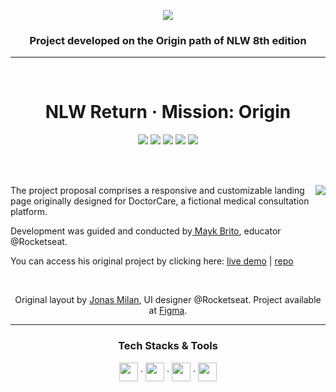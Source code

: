<p align="center"><img src="https://raw.githubusercontent.com/bpires/nlw-return-origin/main/assets/github/logoNLWreturn.png" /></p>

<h3 align="center">
    Project developed on the Origin path of NLW 8th edition
</h3>

---

<br>
<h1 align="center">
    NLW Return · Mission: Origin
</h1>
<p align="center">
<img src="https://img.shields.io/badge/PRs-welcome-00856f.svg?style=flat-square"/>
    <img src="https://img.shields.io/github/license/bpires/nlw-return-origin?color=00856f"/>
<img src="https://img.shields.io/github/repo-size/bpires/nlw-return-origin?color=00856f"/>
<img src="https://img.shields.io/github/last-commit/bpires/nlw-return-origin?color=00856f"/>
<img src="https://img.shields.io/github/languages/count/bpires/nlw-return-origin?color=00856f"/>
</p>

<br>

<br>
<div><img align="right" src="./assets/github/origin-logo.svg">
<p align="left">
    The project proposal comprises a responsive and customizable landing page originally designed for DoctorCare, a fictional medical consultation platform.
</p>
<p align="left">Development was guided and conducted by<a href="https://maykbrito.dev/"> Mayk Brito</a>, educator @Rocketseat.</p>
<p  align="left">You can access his original project by clicking here: <a href="https://bpires.github.io/nlw-return-origin/assets/Model-code(MaykBrito)/">live demo</a> | <a href="https://github.com/bpires/nlw-return-origin/tree/main/assets/Model-code(MaykBrito)">repo</a>
</p>
    <br>

</div>



<p align="center">Original layout by <a href="https://jonasmilan.cc/">Jonas Milan</a>, UI designer @Rocketseat. Project available at <a href="https://www.figma.com/community/file/1102912263666619803">Figma</a>.</p>

---

<h3 align="center">Tech Stacks & Tools</h3>
    <div align="center">
    <img align="center" height="30" src="https://cdn.worldvectorlogo.com/logos/html-1.svg">
    <span> · </span>
    <img align="center" height="30" src="https://cdn.worldvectorlogo.com/logos/css-3.svg">
    <span> · </span>
    <a href="https://www.javascript.com/"><img align="center" height="30" src="https://cdn.worldvectorlogo.com/logos/logo-javascript.svg"></a>
    <span> · </span>
    <a href="https://scrollrevealjs.org/"><img align="center" height="30" src="https://scrollrevealjs.org/img/logomark.svg"></a>
    </div>
